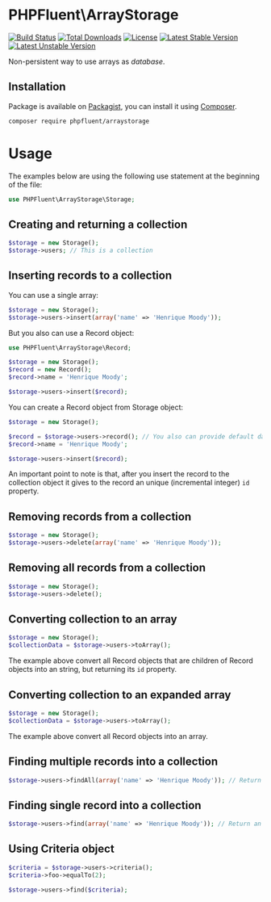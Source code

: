 # PHPFluent\ArrayStorage
[![Build Status](https://secure.travis-ci.org/PHPFluent/ArrayStorage.png)](http://travis-ci.org/PHPFluent/ArrayStorage)
[![Total Downloads](https://poser.pugx.org/phpfluent/arraystorage/downloads.png)](https://packagist.org/packages/phpfluent/arraystorage)
[![License](https://poser.pugx.org/phpfluent/arraystorage/license.png)](https://packagist.org/packages/phpfluent/arraystorage)
[![Latest Stable Version](https://poser.pugx.org/phpfluent/arraystorage/v/stable.png)](https://packagist.org/packages/phpfluent/arraystorage)
[![Latest Unstable Version](https://poser.pugx.org/phpfluent/arraystorage/v/unstable.png)](https://packagist.org/packages/phpfluent/arraystorage)

Non-persistent way to use arrays as _database_.

## Installation

Package is available on [Packagist](https://packagist.org/packages/phpfluent/arraystorage), you can install it
using [Composer](http://getcomposer.org).

```bash
composer require phpfluent/arraystorage
```

# Usage

The examples below are using the following use statement at the beginning of the file:

```php
use PHPFluent\ArrayStorage\Storage;
```

## Creating and returning a collection

```php
$storage = new Storage();
$storage->users; // This is a collection
```

## Inserting records to a collection

You can use a single array:

```php
$storage = new Storage();
$storage->users->insert(array('name' => 'Henrique Moody'));
```

But you also can use a Record object:

```php
use PHPFluent\ArrayStorage\Record;

$storage = new Storage();
$record = new Record();
$record->name = 'Henrique Moody';

$storage->users->insert($record);
```

You can create a Record object from Storage object:

```php
$storage = new Storage();

$record = $storage->users->record(); // You also can provide default data, like an array or stdClass
$record->name = 'Henrique Moody';

$storage->users->insert($record);
```

An important point to note is that, after you insert the record to the collection object
it gives to the record an unique (incremental integer) `id` property.

## Removing records from a collection

```php
$storage = new Storage();
$storage->users->delete(array('name' => 'Henrique Moody'));
```

## Removing all records from a collection

```php
$storage = new Storage();
$storage->users->delete();
```

## Converting collection to an array

```php
$storage = new Storage();
$collectionData = $storage->users->toArray();
```

The example above convert all Record objects that are children of Record objects into an string, but returning its `id` property.

## Converting collection to an expanded array

```php
$storage = new Storage();
$collectionData = $storage->users->toArray();
```

The example above convert all Record objects into an array.

## Finding multiple records into a collection

```php
$storage->users->findAll(array('name' => 'Henrique Moody')); // Return an Collection object with the partial result (if any)
```

## Finding single record into a collection

```php
$storage->users->find(array('name' => 'Henrique Moody')); // Return an Record object with the first matched result (if any) or NULL
```

## Using Criteria object

```php
$criteria = $storage->users->criteria();
$criteria->foo->equalTo(2);

$storage->users->find($criteria);
```
